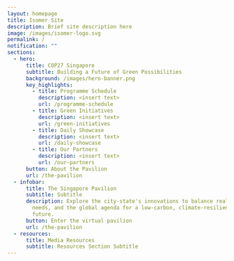 ```yaml
---
layout: homepage
title: Isomer Site
description: Brief site description here
image: /images/isomer-logo.svg
permalink: /
notification: ""
sections:
  - hero:
      title: COP27 Singapore
      subtitle: Building a Future of Green Possibilities
      background: /images/hero-banner.png
      key_highlights:
        - title: Programme Schedule
          description: <insert text>
          url: /programme-schedule
        - title: Green Initiatives
          description: <insert text>
          url: /green-initiatives
        - title: Daily Showcase
          description: <insert text>
          url: /daily-showcase
        - title: Our Partners
          description: <insert text>
          url: /our-partners
      button: About the Pavilion
      url: /the-pavilion
  - infobar:
      title: The Singapore Pavilion
      subtitle: Subtitle
      description: Explore the city-state's innovations to balance realities, local
        needs, and the global agenda for a low-carbon, climate-resilient
        future.​
      button: Enter the virtual pavilion
      url: /the-pavilion
  - resources:
      title: Media Resources
      subtitle: Resources Section Subtitle
---
```

